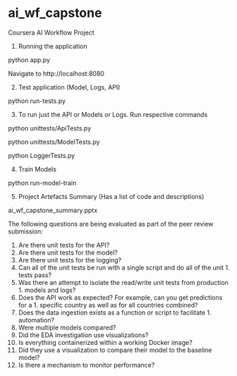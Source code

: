 # ai_wf_capstone
 Coursera AI Workflow Project
 
   1. Running the application
 
 python app.py
 
 Navigate to http://localhost:8080
 
 2. Test application (Model, Logs, API)
 
 python run-tests.py
 
  3. To run just the API or Models or Logs. Run respective commands
 
 python unittests/ApiTests.py
 
 python unittests/ModelTests.py
 
 python LoggerTests.py
 
 4. Train Models 
 
 python run-model-train
 
 5. Project Artefacts Summary (Has a list of code and descriptions)
 
 ai_wf_capstone_summary.pptx
 
  
The following questions are being evaluated as part of the peer review submission:

1. Are there unit tests for the API?
1. Are there unit tests for the model?
1. Are there unit tests for the logging?
1. Can all of the unit tests be run with a single script and do all of the unit 1. tests pass?
1. Was there an attempt to isolate the read/write unit tests from production 1. models and logs?
1. Does the API work as expected? For example, can you get predictions for a 1. specific country as well as for all countries combined?
1. Does the data ingestion exists as a function or script to facilitate 1. automation? 
1. Were multiple models compared?
1. Did the EDA investigation use visualizations?
1. Is everything containerized within a working Docker image?
1. Did they use a visualization to compare their model to the baseline model?
1. Is there a mechanism to monitor performance?
